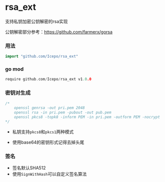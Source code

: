 # rsa_ext
支持私钥加密公钥解密的rsa实现

公钥解密部分参考：<https://github.com/farmerx/gorsa>



### 用法

```go
import "github.com/Icepo/rsa_ext"
```



### go mod

```go
require github.com/Icepo/rsa_ext v1.0.0
```



### 密钥对生成

```go
/*
	openssl genrsa -out pri.pem 2048
	openssl rsa -in pri.pem -pubout -out pub.pem
	openssl pkcs8 -topk8 -inform PEM -in pri.pem -outform PEM -nocrypt > pkcs8_pri.pem
*/
```



* 私钥支持`pkcs8`和`pkcs1`两种模式

* 使用base64的密钥形式记得去掉头尾



### 签名

* 签名默认SHA512
* 使用`SignWithHash`可以自定义签名算法
